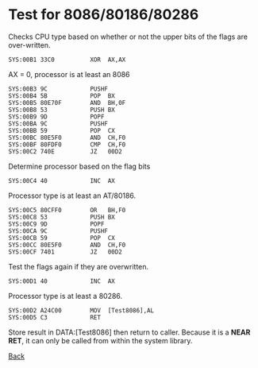 # Test for 8086/80186/80286

Checks CPU type based on whether or not the upper bits of the flags are over-written.

```
SYS:00B1 33C0          XOR	AX,AX
```

AX = 0, processor is at least an 8086

```
SYS:00B3 9C            PUSHF
SYS:00B4 5B            POP	BX
SYS:00B5 80E70F        AND	BH,0F
SYS:00B8 53            PUSH	BX
SYS:00B9 9D            POPF
SYS:00BA 9C            PUSHF
SYS:00BB 59            POP	CX
SYS:00BC 80E5F0        AND	CH,F0
SYS:00BF 80FDF0        CMP	CH,F0
SYS:00C2 740E          JZ	00D2
```

Determine processor based on the flag bits

```
SYS:00C4 40            INC	AX
```

Processor type is at least an AT/80186.

```
SYS:00C5 80CFF0        OR	BH,F0
SYS:00C8 53            PUSH	BX
SYS:00C9 9D            POPF
SYS:00CA 9C            PUSHF
SYS:00CB 59            POP	CX
SYS:00CC 80E5F0        AND	CH,F0
SYS:00CF 7401          JZ	00D2
```

Test the flags again if they are overwritten.

```
SYS:00D1 40            INC	AX
```

Processor type is at least a 80286.

```
SYS:00D2 A24C00        MOV	[Test8086],AL
SYS:00D5 C3            RET
```

Store result in DATA:[Test8086] then return to caller. Because it is a **NEAR RET**, it can only be called from within the system library.

[Back](../README.md)